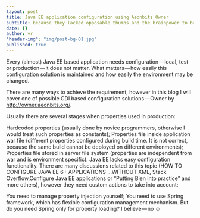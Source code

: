 ```yaml
---
layout: post
title: Java EE application configuration using Aeonbits Owner
subtitle: because they lacked opposable thumbs and the brainpower to build a space program.
date: {}
author: vr
"header-img": "img/post-bg-01.jpg"
published: true
---
```


Every (almost) Java EE based application needs configuration — local, test or production — it does not matter. What matters — how easily this configuration solution is maintained and how easily the environment may be changed.

There are many ways to achieve the requirement, however in this blog I will cover one of possible CDI based configuration solutions — Owner by http://owner.aeonbits.org/.

Usually there are several stages when properties used in production:

Hardcoded properties (usually done by novice programmers, otherwise I would treat such properties as constants);
Properties file inside application war file (different properties configured during build time. It is not correct, because the same build cannot be deployed on different environments);
Properties file stored in server file system (properties are independent from war and is environment specific).
Java EE lacks easy configuration functionality. There are many discussions related to this topic (HOW TO CONFIGURE JAVA EE 6+ APPLICATIONS …WITHOUT XML, Stack Overflow,Configure Java EE applications or “Putting Bien into practice” and more others), however they need custom actions to take into account:

You need to manage property injection yourself;
You need to use Spring framework, which has flexible configuration management mechanism. But do you need Spring only for property loading? I believe — no ☺